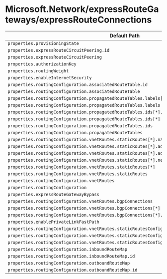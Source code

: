# Microsoft.Network/expressRouteGateways/expressRouteConnections

| Default Path | Alias |
|---|---|
| `properties.provisioningState` | `Microsoft.Network/expressRouteGateways/expressRouteConnections/provisioningState` |
| `properties.expressRouteCircuitPeering.id` | `Microsoft.Network/expressRouteGateways/expressRouteConnections/expressRouteCircuitPeering.id` |
| `properties.expressRouteCircuitPeering` | `Microsoft.Network/expressRouteGateways/expressRouteConnections/expressRouteCircuitPeering` |
| `properties.authorizationKey` | `Microsoft.Network/expressRouteGateways/expressRouteConnections/authorizationKey` |
| `properties.routingWeight` | `Microsoft.Network/expressRouteGateways/expressRouteConnections/routingWeight` |
| `properties.enableInternetSecurity` | `Microsoft.Network/expressRouteGateways/expressRouteConnections/enableInternetSecurity` |
| `properties.routingConfiguration.associatedRouteTable.id` | `Microsoft.Network/expressRouteGateways/expressRouteConnections/routingConfiguration.associatedRouteTable.id` |
| `properties.routingConfiguration.associatedRouteTable` | `Microsoft.Network/expressRouteGateways/expressRouteConnections/routingConfiguration.associatedRouteTable` |
| `properties.routingConfiguration.propagatedRouteTables.labels[*]` | `Microsoft.Network/expressRouteGateways/expressRouteConnections/routingConfiguration.propagatedRouteTables.labels[*]` |
| `properties.routingConfiguration.propagatedRouteTables.labels` | `Microsoft.Network/expressRouteGateways/expressRouteConnections/routingConfiguration.propagatedRouteTables.labels` |
| `properties.routingConfiguration.propagatedRouteTables.ids[*].id` | `Microsoft.Network/expressRouteGateways/expressRouteConnections/routingConfiguration.propagatedRouteTables.ids[*].id` |
| `properties.routingConfiguration.propagatedRouteTables.ids[*]` | `Microsoft.Network/expressRouteGateways/expressRouteConnections/routingConfiguration.propagatedRouteTables.ids[*]` |
| `properties.routingConfiguration.propagatedRouteTables.ids` | `Microsoft.Network/expressRouteGateways/expressRouteConnections/routingConfiguration.propagatedRouteTables.ids` |
| `properties.routingConfiguration.propagatedRouteTables` | `Microsoft.Network/expressRouteGateways/expressRouteConnections/routingConfiguration.propagatedRouteTables` |
| `properties.routingConfiguration.vnetRoutes.staticRoutes[*].name` | `Microsoft.Network/expressRouteGateways/expressRouteConnections/routingConfiguration.vnetRoutes.staticRoutes[*].name` |
| `properties.routingConfiguration.vnetRoutes.staticRoutes[*].addressPrefixes[*]` | `Microsoft.Network/expressRouteGateways/expressRouteConnections/routingConfiguration.vnetRoutes.staticRoutes[*].addressPrefixes[*]` |
| `properties.routingConfiguration.vnetRoutes.staticRoutes[*].addressPrefixes` | `Microsoft.Network/expressRouteGateways/expressRouteConnections/routingConfiguration.vnetRoutes.staticRoutes[*].addressPrefixes` |
| `properties.routingConfiguration.vnetRoutes.staticRoutes[*].nextHopIpAddress` | `Microsoft.Network/expressRouteGateways/expressRouteConnections/routingConfiguration.vnetRoutes.staticRoutes[*].nextHopIpAddress` |
| `properties.routingConfiguration.vnetRoutes.staticRoutes[*]` | `Microsoft.Network/expressRouteGateways/expressRouteConnections/routingConfiguration.vnetRoutes.staticRoutes[*]` |
| `properties.routingConfiguration.vnetRoutes.staticRoutes` | `Microsoft.Network/expressRouteGateways/expressRouteConnections/routingConfiguration.vnetRoutes.staticRoutes` |
| `properties.routingConfiguration.vnetRoutes` | `Microsoft.Network/expressRouteGateways/expressRouteConnections/routingConfiguration.vnetRoutes` |
| `properties.routingConfiguration` | `Microsoft.Network/expressRouteGateways/expressRouteConnections/routingConfiguration` |
| `properties.expressRouteGatewayBypass` | `Microsoft.Network/expressRouteGateways/expressRouteConnections/expressRouteGatewayBypass` |
| `properties.routingConfiguration.vnetRoutes.bgpConnections` | `Microsoft.Network/expressRouteGateways/expressRouteConnections/routingConfiguration.vnetRoutes.bgpConnections` |
| `properties.routingConfiguration.vnetRoutes.bgpConnections[*]` | `Microsoft.Network/expressRouteGateways/expressRouteConnections/routingConfiguration.vnetRoutes.bgpConnections[*]` |
| `properties.routingConfiguration.vnetRoutes.bgpConnections[*].id` | `Microsoft.Network/expressRouteGateways/expressRouteConnections/routingConfiguration.vnetRoutes.bgpConnections[*].id` |
| `properties.enablePrivateLinkFastPath` | `Microsoft.Network/expressRouteGateways/expressRouteConnections/enablePrivateLinkFastPath` |
| `properties.routingConfiguration.vnetRoutes.staticRoutesConfig` | `Microsoft.Network/expressRouteGateways/expressRouteConnections/routingConfiguration.vnetRoutes.staticRoutesConfig` |
| `properties.routingConfiguration.vnetRoutes.staticRoutesConfig.propagateStaticRoutes` | `Microsoft.Network/expressRouteGateways/expressRouteConnections/routingConfiguration.vnetRoutes.staticRoutesConfig.propagateStaticRoutes` |
| `properties.routingConfiguration.vnetRoutes.staticRoutesConfig.vnetLocalRouteOverrideCriteria` | `Microsoft.Network/expressRouteGateways/expressRouteConnections/routingConfiguration.vnetRoutes.staticRoutesConfig.vnetLocalRouteOverrideCriteria` |
| `properties.routingConfiguration.inboundRouteMap` | `Microsoft.Network/expressRouteGateways/expressRouteConnections/routingConfiguration.inboundRouteMap` |
| `properties.routingConfiguration.inboundRouteMap.id` | `Microsoft.Network/expressRouteGateways/expressRouteConnections/routingConfiguration.inboundRouteMap.id` |
| `properties.routingConfiguration.outboundRouteMap` | `Microsoft.Network/expressRouteGateways/expressRouteConnections/routingConfiguration.outboundRouteMap` |
| `properties.routingConfiguration.outboundRouteMap.id` | `Microsoft.Network/expressRouteGateways/expressRouteConnections/routingConfiguration.outboundRouteMap.id` |

